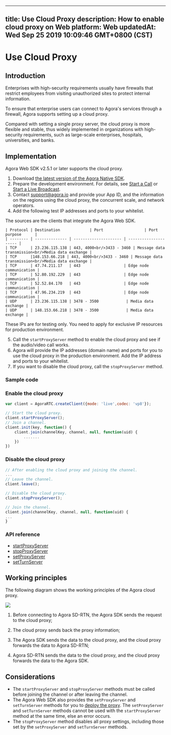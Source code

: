 
---
title: Use Cloud Proxy
description: How to enable cloud proxy on Web
platform: Web
updatedAt: Wed Sep 25 2019 10:09:46 GMT+0800 (CST)
---
# Use Cloud Proxy
## Introduction

Enterprises with high-security requirements usually have firewalls that restrict employees from visiting unauthorized sites to protect internal information.

To ensure that enterprise users can connect to Agora's services through a firewall, Agora supports setting up a cloud proxy. 

Compared with setting a single proxy server, the cloud proxy is more flexible and stable, thus widely implemented in organizations with high-security requirements, such as large-scale enterprises, hospitals, universities, and banks.

## Implementation

Agora Web SDK v2.5.1 or later supports the cloud proxy. 

1. Download [the latest version of the Agora Native SDK](https://docs.agora.io/en/Agora%20Platform/downloads).
2. Prepare the development environment. For details, see [Start a Call](../../en/Audio%20Broadcast/start_call_web.md) or [Start a Live Broadcast](../../en/Audio%20Broadcast/start_live_web.md).
3. Contact support@agora.io and provide your App ID, and the information on the regions using the cloud proxy, the concurrent scale, and network operators.
4. Add the following test IP addresses and ports to your whitelist.

  The sources are the clients that integrate the Agora Web SDK.

	| Protocol | Destination             | Port                  | Port purpose      |
	| -------- | -------------- | --------------------- | --------------------- |
	| TCP      | 23.236.115.138 | 443, 4000<br/>3433 - 3460 | Message data transmission<br/>Media data exchange |
	| TCP      |148.153.66.218 | 443, 4000<br/>3433 - 3460 | Message data transmission<br/>Media data exchange |
	| TCP      | 47.74.211.17   | 443                   | Edge node communication |
	| TCP      | 52.80.192.229  | 443                   | Edge node communication |
	| TCP      | 52.52.84.170   | 443                   | Edge node communication |
	| TCP      | 47.96.234.219  | 443                   | Edge node communication |
	| UDP      | 23.236.115.138 | 3478 - 3500            | Media data exchange |
	| UDP      | 148.153.66.218 | 3478 - 3500            | Media data exchange |

 <div class="alert note">These IPs are for testing only. You need to apply for exclusive IP resources for production environment.</div>

5. Call the `startProxyServer` method to enable the cloud proxy and see if the audio/video call works.
6. Agora will provide the IP addresses (domain name) and ports for you to use the cloud proxy in the production environment. Add the IP address and ports to your whitelist.
7. If you want to disable the cloud proxy, call the  `stopProxyServer` method.

### Sample code

### Enable the cloud proxy

```javascript
var client = AgoraRTC.createClient({mode: 'live',codec: 'vp8'});

// Start the cloud proxy.
client.startProxyServer();
// Join a channel.
client.init(key, function() {
    client.join(channelKey, channel, null, function(uid) {
        .......
    })
})
```

### Disable the cloud proxy

```javascript
// After enabling the cloud proxy and joining the channel.
...
// Leave the channel.
client.leave();

// Disable the cloud proxy.
client.stopProxyServer();

// Join the channel.
client.join(channelKey, channel, null, function(uid) {
...
}
```

### API reference

- [startProxyServer](https://docs.agora.io/en/Audio%20Broadcast/API%20Reference/web/interfaces/agorartc.client.html#startproxyserver)
- [stopProxyServer](https://docs.agora.io/en/Audio%20Broadcast/API%20Reference/web/interfaces/agorartc.client.html#stopproxyserver)
- [setProxyServer](https://docs.agora.io/en/Audio%20Broadcast/API%20Reference/web/interfaces/agorartc.client.html#setproxyserver)
- [setTurnServer](https://docs.agora.io/en/Audio%20Broadcast/API%20Reference/web/interfaces/agorartc.client.html#setturnserver)

## Working principles

The following diagram shows the working principles of the Agora cloud proxy.

![](https://web-cdn.agora.io/docs-files/1569400862850)

1. Before connecting to Agora SD-RTN, the Agora SDK sends the request to the cloud proxy;

2. The cloud proxy sends back the proxy information;
3. The Agora SDK sends the data to the cloud proxy, and the cloud proxy forwards the data to Agora SD-RTN;
4. Agora SD-RTN sends the data to the cloud proxy, and the cloud proxy forwards the data to the Agora SDK.

## Considerations

- The `startProxyServer` and  `stopProxyServer` methods must be called before joining the channel or after leaving the channel.
- The Agora Web SDK also provides the `setProxyServer` and `setTurnServer` methods for you to [deploy the proxy](../../en/Audio%20Broadcast/proxy_web.md). The `setProxyServer` and `setTurnServer` methods cannot be used with the `startProxyServer` method at the same time, else an error occurs.
- The `stopProxyServer` method disables all proxy settings, including those set by the `setProxyServer` and `setTurnServer` methods.
